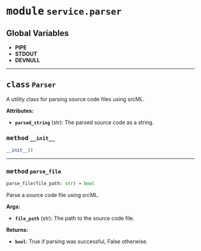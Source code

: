<!-- markdownlint-disable -->

# <kbd>module</kbd> `service.parser`




**Global Variables**
---------------
- **PIPE**
- **STDOUT**
- **DEVNULL**


---

## <kbd>class</kbd> `Parser`
A utility class for parsing source code files using srcML. 

**Attributes:**
 
 - <b>`parsed_string`</b> (str):  The parsed source code as a string. 

### <kbd>method</kbd> `__init__`

```python
__init__()
```








---

### <kbd>method</kbd> `parse_file`

```python
parse_file(file_path: str) → bool
```

Parse a source code file using srcML. 

**Args:**
 
 - <b>`file_path`</b> (str):  The path to the source code file. 

**Returns:**
 
 - <b>`bool`</b>:  True if parsing was successful, False otherwise. 


